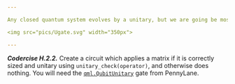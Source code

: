 ```yaml
---

Any closed quantum system evolves by a unitary, but we are going be most interested in doing stuff with $n$ qubits. Since the vector space of states of $n$ qubits is $2^n$-dimensional, a unitary is just some $2^n \times 2^n$ matrix with the property that $U^\dagger U = I$. We can throw any such $U$ into a circuit!

<img src="pics/Ugate.svg" width="350px">

---
```


***Codercise H.2.2.*** Create a circuit which applies a matrix if it is correctly sized and unitary using ``unitary_check(operator)``, and otherwise does nothing. You will need the [``qml.QubitUnitary``](https://pennylane.readthedocs.io/en/stable/code/api/pennylane.QubitUnitary.html) gate from PennyLane.
